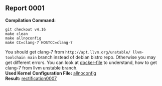 ## Report 0001 ##
**Compilation Command:**   
```
git checkout v4.16
make clean
make allnoconfig
make CC=clang-7 HOSTCC=clang-7
```  
You should get clang-7 from ```http://apt.llvm.org/unstable/ llvm-toolchain main``` branch instead of debian bistro repo. Otherwise you may get different errors.
You can look at [docker-file](https://github.com/bulwahn/linux-kernel-analysis/blob/support-multiple-clang-versions/docker/kernel-clang-7-llvm-snapshot/Dockerfile) to understand, how to get clang-7 from llvm unstable branch.  
**Used Kernel Configuration File:** [allnoconfig](../../../config-files/v4.16/allnoconfig)   
**Result:**  [rectification0007](../../../rectification-reports/rectification0007.md)  

